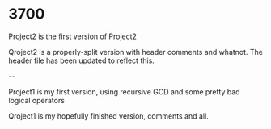 # 3700
Project2 is the first version of Project2

Qroject2 is a properly-split version with header comments and whatnot.
The header file has been updated to reflect this. 

--

Project1 is my first version, using recursive GCD and some 
pretty bad logical operators

Qroject1 is my hopefully finished version, comments and all. 
